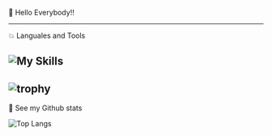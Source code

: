👋 Hello Everybody!!

<!-- - :soccer: I really love sports, soccer, surf, pool, pingpong, etc, and I love to write code.
- :surfing_man: I currently developing some courses such as Apache Spark, Apache NiFi etc
- :skier: My strong coding skills are Scala and Python
- :swimmer: I have international experience in USA, Spain, Australia and Peru (where I come from)
- :tennis: I am going to start my third professional field in Mechatronics, what do you think? -->

---
 :boom: Languales and Tools

![My Skills](https://skillicons.dev/icons?i=py,kubernetes,react,azure,aws,github,java,css,js,nodejs,ts,html,fastapi,figma,graphql,postgres,tailwind,materialui,threejs,arduino,linux,netlify,heroku,grafana,wordpress,pytorch,nextjs,npm,postman,raspberrypi,redis,redux,supabase,vscode,cloudflare)
---
![trophy](https://github-profile-trophy.vercel.app/?username=rchapman-aus&theme=onedark&row=1)
---
:muscle: See my Github stats

![Top Langs](https://github-readme-stats.vercel.app/api/top-langs/?username=rchapman-aus&layout=compact&theme=dark)
